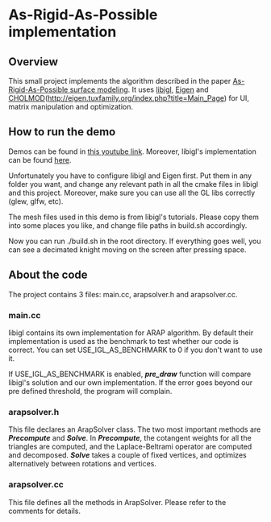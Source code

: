 # As-Rigid-As-Possible implementation

## Overview

This small project implements the algorithm described in the paper [As-Rigid-As-Possible surface modeling](http://sites.fas.harvard.edu/~cs277/papers/sorkine_asrigid.pdf). It uses [libigl](http://igl.ethz.ch/projects/libigl/), [Eigen](http://eigen.tuxfamily.org/index.php?title=Main_Page) and [CHOLMOD](http://www.cise.ufl.edu/research/sparse/cholmod/)(http://eigen.tuxfamily.org/index.php?title=Main_Page) for UI, matrix manipulation and optimization.

## How to run the demo

Demos can be found in [this youtube link](https://www.youtube.com/watch?v=uK000vVJCes). Moreover, libigl's implementation can be found [here](https://www.youtube.com/watch?v=-BQWvz1zyOI).

Unfortunately you have to configure libigl and Eigen first. Put them in any folder you want, and change any relevant path in all the cmake files in libigl and this project. Moreover, make sure you can use all the GL libs correctly (glew, glfw, etc).

The mesh files used in this demo is from libigl's tutorials. Please copy them into some places you like, and change file paths in build.sh accordingly.

Now you can run ./build.sh in the root directory. If everything goes well, you can see a decimated knight moving on the screen after pressing space.

## About the code

The project contains 3 files: main.cc, arapsolver.h and arapsolver.cc.

### main.cc

libigl contains its own implementation for ARAP algorithm. By default their implementation is used as the benchmark to test whether our code is correct. You can set USE_IGL_AS_BENCHMARK to 0 if you don't want to use it.

If USE_IGL_AS_BENCHMARK is enabled, ***pre_draw*** function will compare libigl's solution and our own implementation. If the error goes beyond our pre defined threshold, the program will complain.

### arapsolver.h

This file declares an ArapSolver class. The two most important methods are ***Precompute*** and ***Solve***. In ***Precompute***, the cotangent weights for all the triangles are computed, and the Laplace-Beltrami operator are computed and decomposed. ***Solve*** takes a couple of fixed vertices, and optimizes alternatively between rotations and vertices.

### arapsolver.cc

This file defines all the methods in ArapSolver. Please refer to the comments for details.